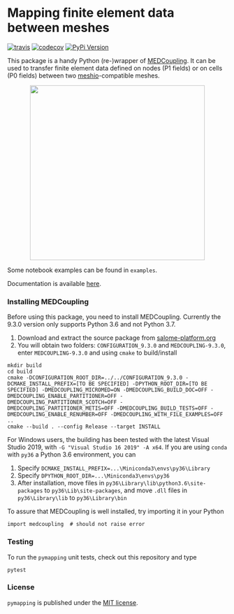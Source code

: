 # Mapping finite element data between meshes

[![travis](https://img.shields.io/travis/tianyikillua/pymapping.svg?style=flat-square)](https://travis-ci.org/tianyikillua/pymapping)
[![codecov](https://img.shields.io/codecov/c/github/tianyikillua/pymapping.svg?style=flat-square)](https://codecov.io/gh/tianyikillua/pymapping)
[![PyPi Version](https://img.shields.io/pypi/v/pymapping.svg?style=flat-square)](https://pypi.org/project/pymapping)

This package is a handy Python (re-)wrapper of [MEDCoupling](https://docs.salome-platform.org/latest/dev/MEDCoupling/developer/index.html). It can be used to transfer finite element data defined on nodes (P1 fields) or on cells (P0 fields) between two [meshio](https://github.com/nschloe/meshio)-compatible meshes.

<p align="center">
  <img src="https://user-images.githubusercontent.com/4027283/60191481-ab3af580-9834-11e9-8f55-e02f2bd6c0fa.png" width="400">
</p>

Some notebook examples can be found in `examples`.

Documentation is available [here](https://pymapping.readthedocs.io).

### Installing MEDCoupling

Before using this package, you need to install MEDCoupling. Currently the 9.3.0 version only supports Python 3.6 and not Python 3.7.

1. Download and extract the source package from [salome-platform.org](http://files.salome-platform.org/Salome/other/medCoupling-9.3.0.tar.gz)
2. You will obtain two folders: `CONFIGURATION_9.3.0` and `MEDCOUPLING-9.3.0`, enter `MEDCOUPLING-9.3.0` and using `cmake` to build/install

```
mkdir build
cd build
cmake -DCONFIGURATION_ROOT_DIR=../../CONFIGURATION_9.3.0 -DCMAKE_INSTALL_PREFIX=[TO BE SPECIFIED] -DPYTHON_ROOT_DIR=[TO BE SPECIFIED] -DMEDCOUPLING_MICROMED=ON -DMEDCOUPLING_BUILD_DOC=OFF -DMEDCOUPLING_ENABLE_PARTITIONER=OFF -DMEDCOUPLING_PARTITIONER_SCOTCH=OFF -DMEDCOUPLING_PARTITIONER_METIS=OFF -DMEDCOUPLING_BUILD_TESTS=OFF -DMEDCOUPLING_ENABLE_RENUMBER=OFF -DMEDCOUPLING_WITH_FILE_EXAMPLES=OFF ..
cmake --build . --config Release --target INSTALL
```

For Windows users, the building has been tested with the latest Visual Studio 2019, with `-G "Visual Studio 16 2019" -A x64`. If you are using `conda` with `py36` a Python 3.6 environment, you can

1. Specify `DCMAKE_INSTALL_PREFIX=...\Miniconda3\envs\py36\Library`
2. Specify `DPYTHON_ROOT_DIR=...\Miniconda3\envs\py36`
3. After installation, move files in `py36\Library\lib\python3.6\site-packages` to `py36\Lib\site-packages`, and move `.dll` files in `py36\Library\lib` to `py36\Library\bin`

To assure that MEDCoupling is well installed, try importing it in your Python
```
import medcoupling  # should not raise error
```

### Testing

To run the `pymapping` unit tests, check out this repository and type
```
pytest
```

### License

`pymapping` is published under the [MIT license](https://en.wikipedia.org/wiki/MIT_License).
